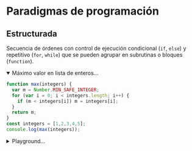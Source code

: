 # Paradigmas de programación
## Estructurada

Secuencia de órdenes con control de ejecución condicional (`if`, `else`) y repetitivo (`for`, `while`) que se pueden agrupar en subrutinas o bloques (`function`).

<details open><summary>Máximo valor en lista de enteros...</summary>

```js
function max(integers) {
  var m = Number.MIN_SAFE_INTEGER;
  for (var i = 0; i < integers.length; i++) {
    if (m < integers[i]) m = integers[i];
  }
  return m;
}
const integers = [1,2,3,4,5];
console.log(max(integers));
```
</details>

<details><summary>Playground...</summary>

<br/><iframe
  width="750"
  height="300"
  src="https://unpkg.com/javascript-playgrounds@1.2.3/public/index.html#data=%7B%22code%22%3A%22function%20max(integers)%20%7B%5Cn%20%20var%20m%20%3D%20Number.MIN_SAFE_INTEGER%3B%5Cn%20%20for%20(var%20i%20%3D%200%3B%20i%20%3C%20integers.length%3B%20i%2B%2B)%20%7B%5Cn%20%20%20%20if%20(m%20%3C%20integers%5Bi%5D)%20m%20%3D%20integers%5Bi%5D%3B%5Cn%20%20%7D%5Cn%20%20return%20m%3B%5Cn%7D%5Cnconst%20integers%20%3D%20%5B1%2C2%2C3%2C4%2C5%5D%3B%5Cnconsole.log(max(integers))%3B%22%7D"
></iframe>
</details>
